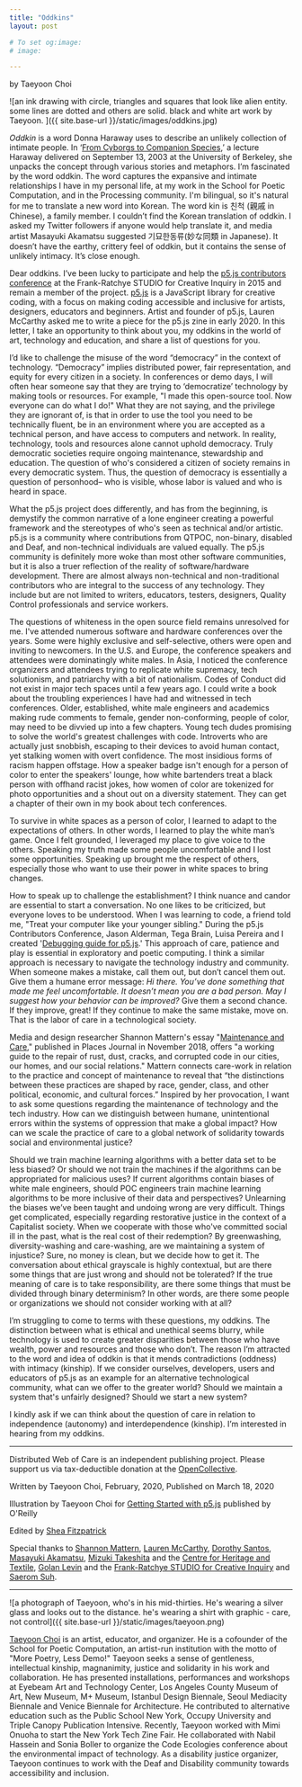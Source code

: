 ```yaml
---
title: "Oddkins"
layout: post

# To set og:image:
# image:  

---
```


by Taeyoon Choi

![an ink drawing with circle, triangles and squares that look like alien entity. some lines are dotted and others are solid. black and white art work by Taeyoon.  ]({{ site.base-url }}/static/images/oddkins.jpg)


*Oddkin* is a word Donna Haraway uses to describe an unlikely collection of intimate people. In ‘[From Cyborgs to Companion Species](https://www.youtube.com/watch?v=Q9gis7-Jads),’ a lecture Haraway delivered on September 13, 2003 at the University of Berkeley, she unpacks the concept through various stories and metaphors. I’m fascinated by the word oddkin. The word captures the expansive and intimate relationships I have in my personal life, at my work in the School for Poetic Computation, and in the Processing community. I'm bilingual, so it's natural for me to translate a new word into Korean. The word kin is 친척 (親戚 in Chinese), a family member. I couldn’t find the Korean translation of oddkin. I asked my Twitter followers if anyone would help translate it, and media artist Masayuki Akamatsu suggested 기묘한동류(妙な同類 in Japanese). It doesn’t have the earthy, crittery feel of oddkin, but it contains the sense of unlikely intimacy. It’s close enough.


Dear oddkins. I’ve been lucky to participate and help the [p5.js contributors conference](https://p5js.org/community/contributors-conference-2015.html) at the Frank-Ratchye STUDIO for Creative Inquiry in 2015 and remain a member of the project. [p5.js](https://p5js.org/) is a JavaScript library for creative coding, with a focus on making coding accessible and inclusive for artists, designers, educators and beginners. Artist and founder of p5.js, Lauren McCarthy asked me to write a piece for the p5.js zine in early 2020. In this letter, I take an opportunity to think about you, my oddkins in the world of art, technology and education, and share a list of questions for you.  

I’d like to challenge the misuse of the word “democracy” in the context of technology. “Democracy” implies distributed power, fair representation, and equity for every citizen in a society. In conferences or demo days, I will often hear someone say that they are trying to ‘democratize’ technology by making tools or resources. For example, "I made this open-source tool. Now everyone can do what I do!" What they are not saying, and the privilege they are ignorant of, is that in order to use the tool you need to be technically fluent, be in an environment where you are accepted as a technical person, and have access to computers and network. In reality, technology, tools and resources alone cannot uphold democracy. Truly democratic societies require ongoing maintenance, stewardship and education. The question of who's considered a citizen of society remains in every democratic system. Thus, the question of democracy is essentially a question of personhood– who is visible, whose labor is valued and who is heard in space. 

What the p5.js project does differently, and has from the beginning, is demystify the common narrative of a lone engineer creating a powerful framework and the stereotypes of who's seen as technical and/or artistic. p5.js is a community where contributions from QTPOC, non-binary, disabled and Deaf, and non-technical individuals  are valued equally. The p5.js community is definitely more woke than most other software communities, but it is also a truer reflection of the reality of software/hardware development. There are almost always non-technical and non-traditional contributors who are integral to the success of any technology. They include but are not limited to writers, educators, testers, designers, Quality Control professionals and service workers. 

The questions of whiteness in the open source field remains unresolved for me. I've attended numerous software and hardware conferences over the years. Some were highly exclusive and self-selective, others were open and inviting to newcomers. In the U.S. and Europe, the conference speakers and attendees were dominatingly white males. In Asia, I noticed the conference organizers and attendees trying to replicate white supremacy, tech solutionism, and patriarchy with a bit of nationalism. Codes of Conduct did not exist in major tech spaces until a few years ago. I could write a book about the troubling experiences I have had and witnessed in tech conferences. Older, established, white male engineers and academics making rude comments to female, gender non-conforming, people of color, may need to be divvied up into a few chapters. Young tech dudes promising to solve the world's greatest challenges with code. Introverts who are actually just snobbish, escaping to their devices to avoid human contact, yet stalking women with overt confidence. The most insidious forms of racism  happen offstage. How a speaker badge isn't enough for a person of color to enter the speakers' lounge, how white bartenders treat a black person with offhand racist jokes, how women of color are tokenized for photo opportunities and a shout out on a diversity statement. They can get a chapter of their own in my book about tech conferences.

To survive in white spaces as a person of color, I learned to adapt to the expectations of others. In other words, I learned to play the white man’s game. Once I felt grounded, I leveraged my place to give voice to the others. Speaking my truth made some people uncomfortable and I lost some opportunities. Speaking up brought me the respect of others, especially those who want to use their power in white spaces to bring changes. 

How to speak up to challenge the establishment? I think nuance and candor are essential to start a conversation. No one likes to be criticized, but everyone loves to be understood. When I was learning to code, a friend told me, "Treat your computer like your younger sibling." During the p5.js Contributors Conference, Jason Alderman, Tega Brain, Luisa Pereira and I created '[Debugging guide for p5.js](https://p5js.org/learn/debugging.html).' This approach of care, patience and play is essential in exploratory and poetic computing. I think a similar approach is necessary to navigate the technology industry and community. When someone makes a mistake, call them out, but don’t cancel them out. Give them a humane error message: *Hi there. You’ve done something that made me feel uncomfortable. It doesn’t mean you are a bad person. May I suggest how your behavior can be improved?* Give them a second chance. If they improve, great! If they continue to make the same mistake, move on. That is the labor of care in a technological society. 

Media and design researcher Shannon Mattern's essay "[Maintenance and Care](https://placesjournal.org/article/maintenance-and-care/?cn-reloaded=1)," published in Places Journal in November 2018, offers "a working guide to the repair of rust, dust, cracks, and corrupted code in our cities, our homes, and our social relations." Mattern connects care-work in relation to the practice and concept of maintenance to reveal that “the distinctions between these practices are shaped by race, gender, class, and other political, economic, and cultural forces.” Inspired by her provocation, I want to ask some questions regarding the maintenance of technology and the tech industry. How can we distinguish between humane, unintentional errors within the systems of oppression that make a global impact? How can we scale the practice of care to a global network of solidarity towards social and environmental justice?  

Should we train machine learning algorithms with a better data set to be less biased? Or should we not train the machines if the algorithms can be appropriated for malicious uses? If current algorithms contain biases of white male engineers, should POC engineers train machine learning algorithms to be more inclusive of their data and perspectives? Unlearning the biases we’ve been taught and undoing wrong are very difficult. Things get complicated, especially regarding restorative justice in the context of a Capitalist society. When we cooperate with those who've committed social ill in the past, what is the real cost of their redemption? By greenwashing, diversity-washing and care-washing, are we maintaining a system of injustice? Sure, no money is clean, but we decide how to get it. The conversation about ethical grayscale is highly contextual, but are there some things that are just wrong and should not be tolerated? If the true meaning of care is to take responsibility, are there some things that must be divided through binary determinism? In other words, are there some people or organizations we should not consider working with at all? 

I’m struggling to come to terms with these questions, my oddkins. The distinction between what is ethical and unethical seems blurry, while technology is used to create greater disparities between those who have wealth, power and resources and those who don’t. The reason I’m attracted to the word and idea of oddkin is that it mends contradictions (oddness) with intimacy (kinship). If we consider ourselves, developers, users and educators of p5.js as an example for an alternative technological community, what can we offer to the greater world? Should we maintain a system that's unfairly designed? Should we start a new system?
 
I kindly ask if we can think about the question of care in relation to independence (autonomy) and interdependence (kinship). I’m interested in hearing from my oddkins.  


--- 

Distributed Web of Care is an independent publishing project. Please support us via tax-deductible donation at the [OpenCollective](https://opencollective.com/distributed-web-of-care/).

Written by Taeyoon Choi, February, 2020, Published on March 18, 2020

Illustration by Taeyoon Choi for [Getting Started with p5.js](https://p5js.org/books/) published by O'Reilly

Edited by [Shea Fitzpatrick](http://sheafitz.com/) 

Special thanks to [Shannon Mattern](http://wordsinspace.net/shannon/), [Lauren McCarthy](lauren-mccarthy.com), [Dorothy Santos](https://dorothysantos.com/), [Masayuki Akamatsu](http://akamatsu.org/), [Mizuki Takeshita](https://twitter.com/mizuki0730) and the [Centre for Heritage and Textile](https://www.mill6chat.org/), [Golan Levin](http://www.flong.com/) and the [Frank-Ratchye STUDIO for Creative Inquiry](http://studioforcreativeinquiry.org/) and [Saerom Suh](https://www.instagram.com/saeromsuh/).   
 
 

--- 


![a photograph of Taeyoon, who's in his mid-thirties. He's wearing a silver glass and looks out to the distance. he's wearing a shirt with graphic - care, not control]({{ site.base-url }}/static/images/taeyoon.png)

[Taeyoon Choi](https://taeyoonchoi.com) is an artist, educator, and organizer. He is a cofounder of the School for Poetic Computation, an artist-run institution with the motto of "More Poetry, Less Demo!" Taeyoon seeks a sense of gentleness, intellectual kinship, magnanimity, justice and solidarity in his work and collaboration. He has presented installations, performances and workshops at Eyebeam Art and Technology Center, Los Angeles County Museum of Art, New Museum, M+ Museum, Istanbul Design Biennale, Seoul Mediacity Biennale and Venice Biennale for Architecture. He contributed to alternative education such as the Public School New York, Occupy University and Triple Canopy Publication Intensive. Recently, Taeyoon worked with Mimi Onuoha to start the New York Tech Zine Fair. He collaborated with Nabil Hassein and Sonia Boller to organize the Code Ecologies conference about the environmental impact of technology. As a disability justice organizer, Taeyoon continues to work with the Deaf and Disability community towards accessibility and inclusion. 

